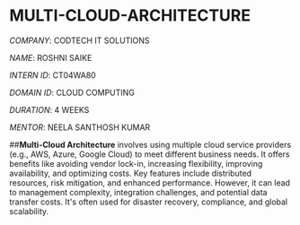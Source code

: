 # MULTI-CLOUD-ARCHITECTURE

*COMPANY*: CODTECH IT SOLUTIONS

*NAME*: ROSHNI SAIKE

*INTERN ID*: CT04WA80

*DOMAIN ID*: CLOUD COMPUTING

*DURATION*: 4 WEEKS

*MENTOR*: NEELA SANTHOSH KUMAR

##**Multi-Cloud Architecture** involves using multiple cloud service providers (e.g., AWS, Azure, Google Cloud) to meet different business needs. It offers benefits like avoiding vendor lock-in, increasing flexibility, improving availability, and optimizing costs. Key features include distributed resources, risk mitigation, and enhanced performance. However, it can lead to management complexity, integration challenges, and potential data transfer costs. It's often used for disaster recovery, compliance, and global scalability.




